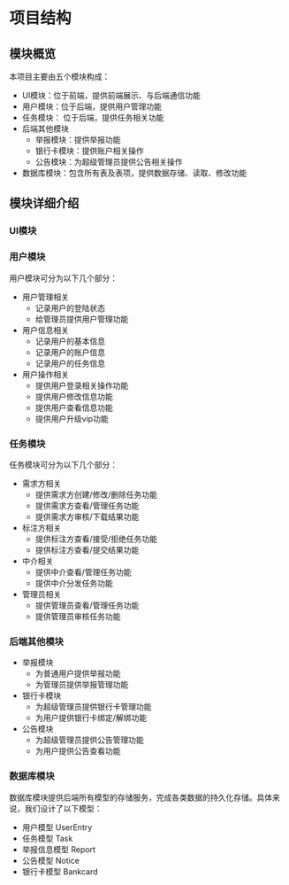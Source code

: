 # 项目结构
## 模块概览
本项目主要由五个模块构成：

- UI模块：位于前端，提供前端展示、与后端通信功能
- 用户模块：位于后端，提供用户管理功能
- 任务模块： 位于后端，提供任务相关功能
- 后端其他模块
    - 举报模块：提供举报功能
    - 银行卡模块：提供账户相关操作
    - 公告模块：为超级管理员提供公告相关操作
- 数据库模块：包含所有表及表项，提供数据存储、读取、修改功能
## 模块详细介绍
### UI模块
### 用户模块
用户模块可分为以下几个部分：

- 用户管理相关
    - 记录用户的登陆状态
    - 给管理员提供用户管理功能
- 用户信息相关
    - 记录用户的基本信息
    - 记录用户的账户信息
    - 记录用户的任务信息
- 用户操作相关
    - 提供用户登录相关操作功能
    - 提供用户修改信息功能
    - 提供用户查看信息功能
    - 提供用户升级vip功能

### 任务模块
任务模块可分为以下几个部分：

- 需求方相关
    - 提供需求方创建/修改/删除任务功能
    - 提供需求方查看/管理任务功能
    - 提供需求方审核/下载结果功能
- 标注方相关
    - 提供标注方查看/接受/拒绝任务功能
    - 提供标注方查看/提交结果功能
- 中介相关
    - 提供中介查看/管理任务功能
    - 提供中介分发任务功能
- 管理员相关
    - 提供管理员查看/管理任务功能
    - 提供管理员审核任务功能

### 后端其他模块
- 举报模块
    - 为普通用户提供举报功能
    - 为管理员提供举报管理功能
- 银行卡模块
    - 为超级管理员提供银行卡管理功能
    - 为用户提供银行卡绑定/解绑功能
- 公告模块
    - 为超级管理员提供公告管理功能
    - 为用户提供公告查看功能
  
### 数据库模块
数据库模块提供后端所有模型的存储服务，完成各类数据的持久化存储。具体来说，我们设计了以下模型：

- 用户模型 UserEntry
- 任务模型 Task
- 举报信息模型 Report
- 公告模型 Notice
- 银行卡模型 Bankcard

